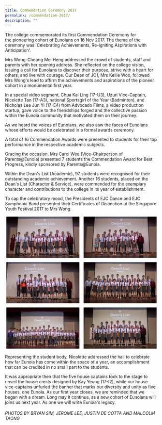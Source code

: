 ```yaml
---
title: Commendation Ceremony 2017
permalink: /commendation-2017/
description: ""
---
```

The college commemorated its first Commendation Ceremony for the pioneering cohort of Eunoians on 16 Nov 2017. The theme of the ceremony was 'Celebrating Achievements, Re-igniting Aspirations with Anticipation'.

Mrs Wong-Cheang Mei Heng addressed the crowd of students, staff and parents with her opening address. She reflected on the college vision, issuing a call for Eunoians to discover their purpose, strive with a heart for others, and live with courage. Our Dean of JC1, Mrs Kellie Woo, followed Mrs Wong's lead to affirm the achievements and aspirations of the pioneer cohort in a monumental first year.

In a special video segment, Chua Kai Ling (17-U3), Uzuri Vice-Captain, Nicolette Tan (17-A3), national Sportsgirl of the Year (Badminton), and Nicholas Lee Jun Yi (17-E4) from Advocado Films, a video production startup, gave voice to the friendships forged and the collective passion within the Eunoia community that motivated them on their journey.

As we heard the voices of Eunoians, we also saw the faces of Eunoians whose efforts would be celebrated in a formal awards ceremony.

A total of 16 Commendation Awards were presented to students for their top performance in the respective academic subjects.

Gracing the occasion, Mrs Carol Wee (Vice-Chairperson of Parents@Eunoia) presented 7 students the Commendation Award for Best Progress, kindly sponsored by Parents@Eunoia.

Within the Dean's List (Academic), 97 students were recognised for their outstanding academic achievement. Another 16 students, placed on the Dean's List (Character & Service), were commended for the exemplary character and contributions to the college in its year of establishment.

To cap the celebratory mood, the Presidents of EJC Dance and EJC Symphonic Band presented their Certificates of Distinction at the Singapore Youth Festival 2017 to Mrs Wong.

![](/images/cc2017.png)

Representing the student body, Nicolette addressed the hall to celebrate how far Eunoia has come within the space of a year, an accomplishment that can be credited in no small part to the students.

It was appropriate then that the five house captains took to the stage to unveil the house crests designed by Kay Yeung (17-I2), while our house vice-captains unfurled the banner that marks our diversity and unity as five houses, one Eunoia. As our first year closes, we are reminded that we began with a dream. Long may it continue, as a new cohort of Eunoians will joins us next year. As one we will write Eunoia's legacy.


###### PHOTOS BY BRYAN SIM, JEROME LEE, JUSTIN DE COTTA AND MALCOLM TAONG